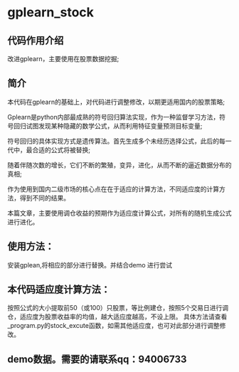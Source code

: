 # gplearn_stock
## 代码作用介绍 
 改进gplearn，主要使用在股票数据挖掘;
## 简介
 本代码在gplearn的基础上，对代码进行调整修改，以期更适用国内的股票策略;
 
 Gplearn是python内部最成熟的符号回归算法实现，作为一种监督学习方法，符号回归试图发现某种隐藏的数学公式，从而利用特征变量预测目标变量;
 
 
 符号回归的具体实现方式是遗传算法。首先生成多个未经历选择公式，此后的每一代中，最合适的公式将被替换;
 
 
 随着伴随次数的增长，它们不断的繁殖，变异，进化，从而不断的逼近数据分布的真相;
 
 
 作为使用到国内二级市场的核心点在在于适应的计算方法，不同适应度的计算方法，得到不同的结果。
 
 
 本篇文章，主要使用调仓收益的预期作为适应度计算公式，对所有的随机生成公式进行进化。
 

## 使用方法：
 安装gplean,将相应的部分进行替换。并结合demo 进行尝试
## 本代码适应度计算方法：
 按照公式的大小提取前50（或100）只股票，等比例建仓，按照5个交易日进行调仓，适应度为股票收益率的均值，越大适应度越高，不设上限。
 具体方法请查看_program.py的stock_excute函数，如需其他适应度，也可对此部分进行调整修改。
## demo数据。需要的请联系qq：94006733
